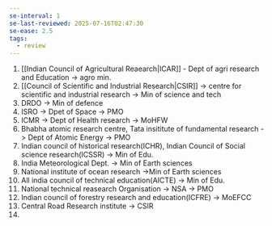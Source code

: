 ```yaml
---
se-interval: 1
se-last-reviewed: 2025-07-16T02:47:30
se-ease: 2.5
tags:
  - review
---
```

1. [[Indian Council of Agricultural Reaearch|ICAR]] - Dept of agri research and Education -> agro min.
2. [[Council of Scientific and Industrial Research|CSIR]] -> centre for scientific and industrial research -> Min of science and tech
3. DRDO -> Min of defence
4. ISRO -> Dpet of Space -> PMO
5. ICMR -> Dept of Health research -> MoHFW
6. Bhabha atomic research centre, Tata insititute of fundamental research -> Dept of Atomic Energy -> PMO
7. Indian council of historical research(ICHR), Indian Council of Social science research(ICSSR) -> Min of Edu.
8. India Meteorological Dept. -> Min of Earth sciences
9. National institute of ocean research ->Min of Earth sciences
10. All india council of technical education(AICTE) -> Min of Edu.
11. National technical reasearch Organisation -> NSA -> PMO
12. Indian council of forestry research and education(ICFRE) -> MoEFCC
13. Central Road Research institute -> CSIR
14. 